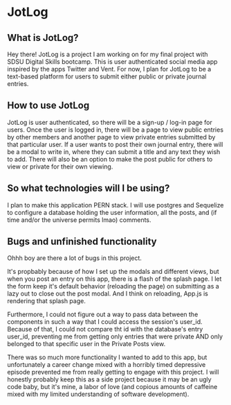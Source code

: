 # JotLog
## What is JotLog?
Hey there! JotLog is a project I am working on for my final project with SDSU Digital Skills bootcamp. This is user authenticated social media app inspired by the apps Twitter and Vent. For now, I plan for JotLog to be a text-based platform for users to submit either public or private journal entries. 

## How to use JotLog
JotLog is user authenticated, so there will be a sign-up / log-in page for users. Once the user is logged in, there will be a page to view public entries by other members and another page to view private entries submitted by that particular user. If a user wants to post their own journal entry, there will be a modal to write in, where they can submit a title and any text they wish to add. There will also be an option to make the post public for others to view or private for their own viewing. 

## So what technologies will I be using?
I plan to make this application PERN stack. I will use postgres and Sequelize to configure a database holding the user information, all the posts, and (if time and/or the universe permits lmao) comments. 

## Bugs and unfinished functionality 
Ohhh boy are there a lot of bugs in this project. 

It's propbably because of how I set up the modals and different views, but when you post an entry on this app, there is a flash of the splash page. I let the form keep it's default behavior (reloading the page) on submitting as a lazy out to close out the post modal. And I think on reloading, App.js is rendering that splash page. 

Furthermore, I could not figure out a way to pass data between the components in such a way that I could access the session's user_id. Because of that, I could not compare tht id with the database's entry user_id, preventing me from getting only entries that were private AND only belonged to that specific user in the Private Posts view.

There was so much more functionality I wanted to add to this app, but unfortunately a career change mixed with a horribly timed depressive episode prevented me from really getting to engage with this project. I will honestly probably keep this as a side project because it may be an ugly code baby, but it's mine, a labor of love (and copious amounts of caffeine mixed with my limited understanding of software development).